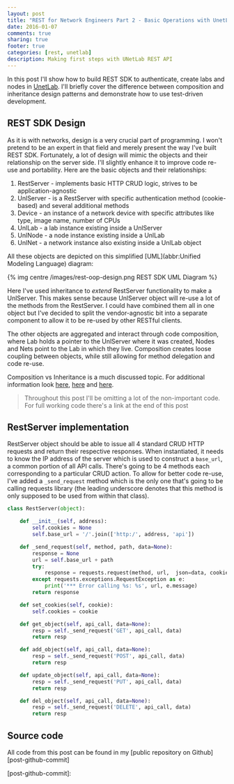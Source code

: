 ```yaml
---
layout: post
title: "REST for Network Engineers Part 2 - Basic Operations with UnetLab"
date: 2016-01-07
comments: true
sharing: true
footer: true
categories: [rest, unetlab]
description: Making first steps with UNetLab REST API
---
```


In this post I'll show how to build REST SDK to authenticate, create labs and nodes in [UnetLab][unl-main]. I'll briefly cover the difference between composition and inheritance design patterns and demonstrate how to use test-driven development.

<!--more-->

## REST SDK Design

As it is with networks, design is a very crucial part of programming. I won't pretend to be an expert in that field and merely present the way I've built REST SDK. Fortunately, a lot of design will mimic the objects and their relationship on the server side. I'll slightly enhance it to improve code re-use and portability. Here are the basic objects and their relationships:

1. RestServer - implements basic HTTP CRUD logic, strives to be application-agnostic
2. UnlServer - is a RestServer with specific authentication method (cookie-based) and several additional methods
3. Device - an instance of a network device with specific attributes like type, image name, number of CPUs
4. UnlLab - a lab instance existing inside a UnlServer
5. UnlNode - a node instance existing inside a UnlLab
6. UnlNet - a network instance also existing inside a UnlLab object

All these objects are depicted on this simplified [UML](abbr:Unified Modeling Language) diagram:

{% img centre /images/rest-oop-design.png REST SDK UML Diagram %} 

Here I've used inheritance to *extend* RestServer functionality to make a UnlServer. This makes sense because UnlServer object will re-use a lot of the methods from the RestServer. I could have combined them all in one object but I've decided to split the vendor-agnostic bit into a separate component to allow it to be re-used by other RESTful clients.  

The other objects are aggregated and interact through code composition, where Lab holds a pointer to the UnlServer where it was created, Nodes and Nets point to the Lab in which they live. Composition creates loose coupling between objects, while still allowing for method delegation and code re-use.  

Composition vs Inheritance is a much discussed topic. For additional information look [here][comp-v-inh-1], [here][comp-v-inh-1] and [here][comp-v-inh-1].

> Throughout this post I'll be omitting a lot of the non-important code. For full working code there's a link at the end of this post

## RestServer implementation
RestServer object should be able to issue all 4 standard CRUD HTTP requests and return their respective responses. When instantiated, it needs to know the IP address of the server which is used to construct a `base_url`, a common portion of all API calls. There's going to be 4 methods each corresponding to a particular CRUD action. To allow for better code re-use, I've added a `_send_request` method which is the only one that's going to be calling requests library (the leading underscore denotes that this method is only supposed to be used from within that class).


``` python /rest-blog-unl-client/test.py
class RestServer(object):

    def __init__(self, address):
        self.cookies = None
        self.base_url = '/'.join(['http:/', address, 'api'])

    def _send_request(self, method, path, data=None):
        response = None
        url = self.base_url + path
        try:
            response = requests.request(method, url,  json=data, cookies=self.cookies)
        except requests.exceptions.RequestException as e:
            print('*** Error calling %s: %s', url, e.message)
        return response

    def set_cookies(self, cookie):
        self.cookies = cookie

    def get_object(self, api_call, data=None):
        resp = self._send_request('GET', api_call, data)
        return resp

    def add_object(self, api_call, data=None):
        resp = self._send_request('POST', api_call, data)
        return resp

    def update_object(self, api_call, data=None):
        resp = self._send_request('PUT', api_call, data)
        return resp

    def del_object(self, api_call, data=None):
        resp = self._send_request('DELETE', api_call, data)
        return resp
```




## Source code
All code from this post can be found in my [public repository on Github][post-github-commit]


[unl-main]: http://www.unetlab.com/
[uml-link]: http://www.codeproject.com/Articles/618/OOP-and-UML
[comp-v-inh-1]: http://learnpythonthehardway.org/book/ex44.html
[comp-v-inh-2]: http://lgiordani.com/blog/2014/08/20/python-3-oop-part-3-delegation-composition-and-inheritance/
[comp-v-inh-3]: http://python-textbok.readthedocs.org/en/latest/Object_Oriented_Programming.html#avoiding-inheritance
[post-github-commit]: 

